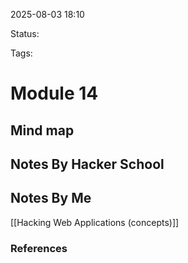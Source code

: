 2025-08-03 18:10

Status:

Tags:

# Module 14

## Mind map 



## Notes By Hacker School


## Notes By Me
[[Hacking Web Applications (concepts)]]




### References

